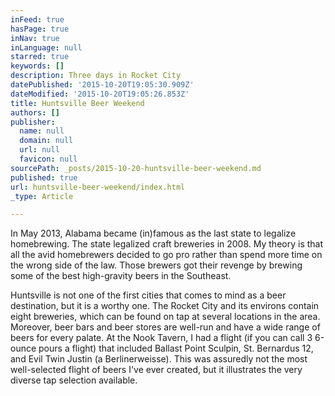 ```yaml
---
inFeed: true
hasPage: true
inNav: true
inLanguage: null
starred: true
keywords: []
description: Three days in Rocket City
datePublished: '2015-10-20T19:05:30.909Z'
dateModified: '2015-10-20T19:05:26.853Z'
title: Huntsville Beer Weekend
authors: []
publisher:
  name: null
  domain: null
  url: null
  favicon: null
sourcePath: _posts/2015-10-20-huntsville-beer-weekend.md
published: true
url: huntsville-beer-weekend/index.html
_type: Article

---
```

In May 2013, Alabama became (in)famous as the last state to legalize homebrewing. The state legalized craft breweries in 2008\. My theory is that all the avid homebrewers decided to go pro rather than spend more time on the wrong side of the law. Those brewers got their revenge by brewing some of the best high-gravity beers in the Southeast. 

Huntsville is not one of the first cities that comes to mind as a beer destination, but it is a worthy one. The Rocket City and its environs contain eight breweries, which can be found on tap at several locations in the area. Moreover, beer bars and beer stores are well-run and have a wide range of beers for every palate. At the Nook Tavern, I had a flight (if you can call 3 6-ounce pours a flight) that included Ballast Point Sculpin, St. Bernardus 12, and Evil Twin Justin (a Berlinerweisse). This was assuredly not the most well-selected flight of beers I've ever created, but it illustrates the very diverse tap selection available.